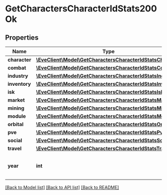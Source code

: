# GetCharactersCharacterIdStats200Ok

## Properties
Name | Type | Description | Notes
------------ | ------------- | ------------- | -------------
**character** | [**\EveClient\Model\GetCharactersCharacterIdStatsCharacter**](GetCharactersCharacterIdStatsCharacter.md) |  | [optional] 
**combat** | [**\EveClient\Model\GetCharactersCharacterIdStatsCombat**](GetCharactersCharacterIdStatsCombat.md) |  | [optional] 
**industry** | [**\EveClient\Model\GetCharactersCharacterIdStatsIndustry**](GetCharactersCharacterIdStatsIndustry.md) |  | [optional] 
**inventory** | [**\EveClient\Model\GetCharactersCharacterIdStatsInventory**](GetCharactersCharacterIdStatsInventory.md) |  | [optional] 
**isk** | [**\EveClient\Model\GetCharactersCharacterIdStatsIsk**](GetCharactersCharacterIdStatsIsk.md) |  | [optional] 
**market** | [**\EveClient\Model\GetCharactersCharacterIdStatsMarket**](GetCharactersCharacterIdStatsMarket.md) |  | [optional] 
**mining** | [**\EveClient\Model\GetCharactersCharacterIdStatsMining**](GetCharactersCharacterIdStatsMining.md) |  | [optional] 
**module** | [**\EveClient\Model\GetCharactersCharacterIdStatsModule**](GetCharactersCharacterIdStatsModule.md) |  | [optional] 
**orbital** | [**\EveClient\Model\GetCharactersCharacterIdStatsOrbital**](GetCharactersCharacterIdStatsOrbital.md) |  | [optional] 
**pve** | [**\EveClient\Model\GetCharactersCharacterIdStatsPve**](GetCharactersCharacterIdStatsPve.md) |  | [optional] 
**social** | [**\EveClient\Model\GetCharactersCharacterIdStatsSocial**](GetCharactersCharacterIdStatsSocial.md) |  | [optional] 
**travel** | [**\EveClient\Model\GetCharactersCharacterIdStatsTravel**](GetCharactersCharacterIdStatsTravel.md) |  | [optional] 
**year** | **int** | Gregorian year for this set of aggregates | 

[[Back to Model list]](../README.md#documentation-for-models) [[Back to API list]](../README.md#documentation-for-api-endpoints) [[Back to README]](../README.md)


